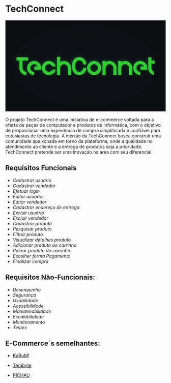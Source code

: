 # **TechConnect**

<img src="/assets/img/banner_git.png">

<p> O projeto TechConnect é uma iniciativa de e-commerce voltada para a oferta de peças de computador e produtos de informática, com o objetivo de proporcionar uma experiência de compra simplificada e confiável para entusiastas de tecnologia. A missão da TechConnect busca construir uma comunidade apaixonada em torno da plataforma, onde a qualidade no atendimento ao cliente e a entrega de produtos seja a prioridade. TechConnect pretende ser uma inovação na area com seu diferencial.



## Requisitos Funcionais

- _Cadastrar usuário_  
- _Cadastrar vendedor_
- _Efetuar login_
- _Editar usuário_  
- _Editar vendedor_ 
- _Cadastrar endereço de entrega_     
- _Excluir usuário_
- _Excluir vendedor_
- _Cadastrar produto_
- _Pesquisar produto_
- _Filtrar produto_
- _Visualizar detalhes produto_
- _Adicionar produto ao carrinho_ 
- _Retirar produto do carrinho_
- _Escolher forma Pagamento_
- _Finalizar compra_

## Requisitos Não-Funcionais:

- _Desempenho_
- _Segurança_
- _Usabilidade_
- _Acessibilidade_
- _Manutenabilidade_
- _Escalabilidade_
- _Monitoramento_
- _Testes_
## E-Commerce´s  semelhantes:

- [KaBuM!](https://www.kabum.com.br/?gad_source=1&gclid=CjwKCAiAibeuBhAAEiwAiXBoJOOElEnvcos7dsGd9B582G49vK1zHc39EyeRXXVzn09oytGOJnW5khoCCjkQAvD_BwE)

- [Terabyte](https://www.terabyteshop.com.br/?gad_source=1&gclid=EAIaIQobChMI-tre1NqthAMVn2JIAB3skwfJEAAYASAAEgJG0fD_BwE)

- [PICHAU](https://www.pichau.com.br/)

#